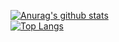 [![Anurag's github stats](https://github-readme-stats.vercel.app/api?username=cho-hadam&show_icons=true)](https://github.com/anuraghazra/github-readme-stats)   
[![Top Langs](https://github-readme-stats.vercel.app/api/top-langs/?username=cho-hadam)](https://github.com/anuraghazra/github-readme-stats)
